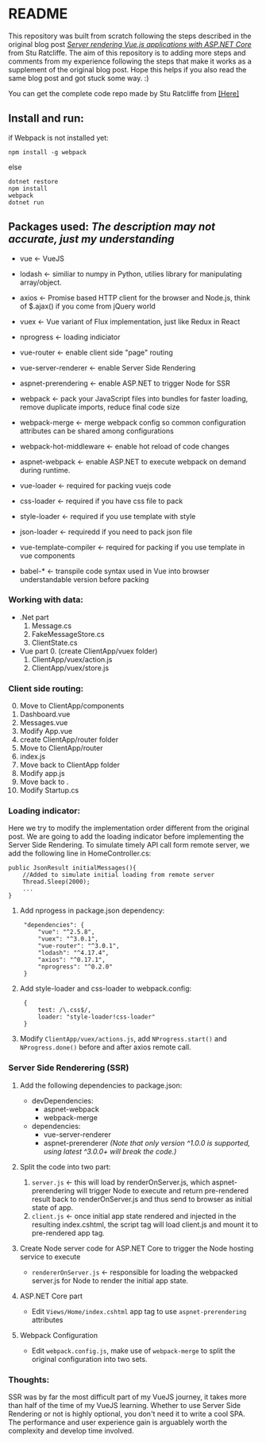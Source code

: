# README

This repository was built from scratch following the steps described in the original blog post *[Server rendering Vue.js applications with ASP.NET Core](https://stu.ratcliffe.io/2017/07/20/vuejs-serverside-rendering-with-aspnet-core)* from Stu Ratcliffe. The aim of this repository is to adding more steps and comments from my experience following the steps that make it works as a supplement of the original blog post. Hope this helps if you also read the same blog post and got stuck some way. :)

You can get the complete code repo made by Stu Ratcliffe from [[Here]](https://github.com/sturatcliffe/VueDotnetSSR)

## Install and run:
if Webpack is not installed yet:  

    npm install -g webpack
else  

    dotnet restore
    npm install
    webpack
    dotnet run

## Packages used: *The description may not accurate, just my understanding*
- vue <- VueJS
- lodash <- similiar to numpy in Python, utilies library for manipulating array/object.
- axios <- Promise based HTTP client for the browser and Node.js, think of $.ajax() if you come from jQuery world
- vuex <- Vue variant of Flux implementation, just like Redux in React  
- nprogress <- loading indiciator
- vue-router <- enable client side "page" routing
- vue-server-renderer <- enable Server Side Rendering
- aspnet-prerendering <- enable ASP.NET to trigger Node for SSR

- webpack <- pack your JavaScript files into bundles for faster loading, remove duplicate imports, reduce final code size
- webpack-merge <- merge webpack config so common configuration attributes can be shared among configurations
- webpack-hot-middleware <- enable hot reload of code changes
- aspnet-webpack <- enable ASP.NET to execute webpack on demand during runtime.
- vue-loader <- required for packing vuejs code
- css-loader <- required if you have css file to pack
- style-loader <- required if you use template with style
- json-loader <- requiredd if you need to pack json file
- vue-template-compiler <- required for packing if you use template in vue components
- babel-* <- transpile code syntax used in Vue into browser understandable version before packing

### Working with data:
- .Net part
    1. Message.cs
    2. FakeMessageStore.cs
    3. ClientState.cs
- Vue part
    0. (create ClientApp/vuex folder)
    1. ClientApp/vuex/action.js
    2. ClientApp/vuex/store.js  

### Client side routing:
0. Move to ClientApp/components
1. Dashboard.vue
2. Messages.vue
3. Modify App.vue
4. create ClientApp/router folder
5. Move to ClientApp/router
6. index.js
7. Move back to ClientApp folder
8. Modify app.js
9. Move back to .
10. Modify Startup.cs  

### Loading indicator:
Here we try to modify the implementation order different from the original post.
We are going to add the loading indicator before implementing the Server Side Rendering.
To simulate timely API call form remote server, we add the following line in HomeController.cs:

    public JsonResult initialMessages(){
        //Added to simulate initial loading from remote server
        Thread.Sleep(2000);
        ...
    }

1. Add nprogess in package.json dependency:  

        "dependencies": {
            "vue": "^2.5.8",
            "vuex": "^3.0.1",
            "vue-router": "^3.0.1",
            "lodash": "^4.17.4",
            "axios": "^0.17.1",
            "nprogress": "^0.2.0"
        }

2. Add style-loader and css-loader to webpack.config:  

        { 
            test: /\.css$/, 
            loader: "style-loader!css-loader" 
        }

3. Modify `ClientApp/vuex/actions.js`, add `NProgress.start()` and `NProgress.done()` before and after axios remote call.

### Server Side Renderering (SSR)

1. Add the following dependencies to package.json:

    - devDependencies:
        - aspnet-webpack
        - webpack-merge
    - dependencies:
        - vue-server-renderer
        - aspnet-prerenderer *(Note that only version ^1.0.0 is supported, using latest ^3.0.0+ will break the code.)*

2. Split the code into two part:

    1. `server.js` <- this will load by renderOnServer.js, which aspnet-prerendering will trigger Node to execute and return pre-rendered result back to renderOnServer.js and thus send to browser as initial state of app.
    2. `client.js` <- once initial app state rendered and injected in the resulting index.cshtml, the script tag will load client.js and mount it to pre-rendered app tag.

3. Create Node server code for ASP.NET Core to trigger the Node hosting service to execute

    - `rendererOnServer.js` <- responsible for loading the webpacked server.js for Node to render the initial app state.

4. ASP.NET Core part

    - Edit `Views/Home/index.cshtml` app tag to use `aspnet-prerendering` attributes

5. Webpack Configuration

    - Edit `webpack.config.js`, make use of `webpack-merge` to split the original configuration into two sets.
  
### Thoughts:
SSR was by far the most difficult part of my VueJS journey, it takes more than half of the time of my VueJS learning. Whether to use Server Side Rendering or not is highly optional, you don't need it to write a cool SPA. The performance and user experience gain is arguablely worth the complexity and develop time involved.
